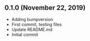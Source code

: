 ## 0.1.0 (November 22, 2019)
  - Adding bumpversion
  - First commit, testing files
  - Update README.md
  - Initial commit

